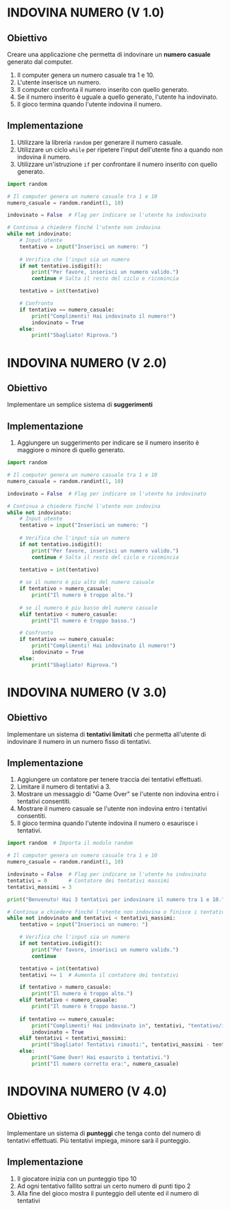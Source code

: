 # INDOVINA NUMERO (V 1.0)
## Obiettivo

Creare una applicazione che permetta di indovinare un **numero casuale** generato dal computer.

1. Il computer genera un numero casuale tra 1 e 10.
2. L'utente inserisce un numero.
3. Il computer confronta il numero inserito con quello generato.
4. Se il numero inserito è uguale a quello generato, l'utente ha indovinato.
6. Il gioco termina quando l'utente indovina il numero.

## Implementazione

1. Utilizzare la libreria `random` per generare il numero casuale.
2. Utilizzare un ciclo `while` per ripetere l'input dell'utente fino a quando non indovina il numero.
3. Utilizzare un'istruzione `if` per confrontare il numero inserito con quello generato.

```python
import random

# Il computer genera un numero casuale tra 1 e 10
numero_casuale = random.randint(1, 10)

indovinato = False  # Flag per indicare se l'utente ha indovinato

# Continua a chiedere finché l'utente non indovina
while not indovinato:
    # Input utente
    tentativo = input("Inserisci un numero: ")
    
    # Verifica che l'input sia un numero
    if not tentativo.isdigit():
        print("Per favore, inserisci un numero valido.")
        continue # Salta il resto del ciclo e ricomincia

    tentativo = int(tentativo)

    # Confronto
    if tentativo == numero_casuale:
        print("Complimenti! Hai indovinato il numero!")
        indovinato = True
    else:
        print("Sbagliato! Riprova.")
```
# INDOVINA NUMERO (V 2.0)
## Obiettivo

Implementare un semplice sistema di **suggerimenti**

## Implementazione

1. Aggiungere un suggerimento per indicare se il numero inserito è maggiore o minore di quello generato.

```python
import random

# Il computer genera un numero casuale tra 1 e 10
numero_casuale = random.randint(1, 10)

indovinato = False  # Flag per indicare se l'utente ha indovinato

# Continua a chiedere finché l'utente non indovina
while not indovinato:
    # Input utente
    tentativo = input("Inserisci un numero: ")
    
    # Verifica che l'input sia un numero
    if not tentativo.isdigit():
        print("Per favore, inserisci un numero valido.")
        continue # Salta il resto del ciclo e ricomincia

    tentativo = int(tentativo)
    
    # se il numero è piu alto del numero casuale
    if tentativo > numero_casuale:
        print("Il numero è troppo alto.")
        
    # se il numero è piu basso del numero casuale
    elif tentativo < numero_casuale:
        print("Il numero è troppo basso.")

    # Confronto
    if tentativo == numero_casuale:
        print("Complimenti! Hai indovinato il numero!")
        indovinato = True
    else:
        print("Sbagliato! Riprova.")
```
# INDOVINA NUMERO (V 3.0)
## Obiettivo

Implementare un sistema di **tentativi limitati** che permetta all'utente di indovinare il numero in un numero fisso di tentativi.

## Implementazione

1. Aggiungere un contatore per tenere traccia dei tentativi effettuati.
2. Limitare il numero di tentativi a 3.
3. Mostrare un messaggio di "Game Over" se l'utente non indovina entro i tentativi consentiti.
4. Mostrare il numero casuale se l'utente non indovina entro i tentativi consentiti.
5. Il gioco termina quando l'utente indovina il numero o esaurisce i tentativi.

```python
import random  # Importa il modulo random

# Il computer genera un numero casuale tra 1 e 10
numero_casuale = random.randint(1, 10)

indovinato = False  # Flag per indicare se l'utente ha indovinato
tentativi = 0       # Contatore dei tentativi massimi
tentativi_massimi = 3

print("Benvenuto! Hai 3 tentativi per indovinare il numero tra 1 e 10.")

# Continua a chiedere finché l'utente non indovina o finisce i tentativi
while not indovinato and tentativi < tentativi_massimi:
    tentativo = input("Inserisci un numero: ")

    # Verifica che l'input sia un numero
    if not tentativo.isdigit():
        print("Per favore, inserisci un numero valido.")
        continue

    tentativo = int(tentativo)
    tentativi += 1  # Aumenta il contatore dei tentativi

    if tentativo > numero_casuale:
        print("Il numero è troppo alto.")
    elif tentativo < numero_casuale:
        print("Il numero è troppo basso.")
    
    if tentativo == numero_casuale:
        print("Complimenti! Hai indovinato in", tentativi, "tentativo/i!")
        indovinato = True
    elif tentativi < tentativi_massimi:
        print("Sbagliato! Tentativi rimasti:", tentativi_massimi - tentativi)
    else:
        print("Game Over! Hai esaurito i tentativi.")
        print("Il numero corretto era:", numero_casuale)
```
# INDOVINA NUMERO (V 4.0)
## Obiettivo

Implementare un sistema di **punteggi** che tenga conto del numero di tentativi effettuati.
Più tentativi impiega, minore sarà il punteggio.

## Implementazione

1. Il giocatore inizia con un punteggio tipo 10
2. Ad ogni tentativo fallito sottrai un certo numero di punti tipo 2
3. Alla fine del gioco mostra il punteggio dell utente ed il numero di tentativi

```python

```